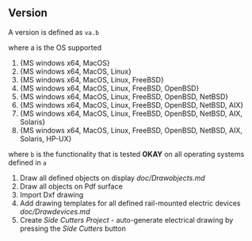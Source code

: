 ## Version

A version is defined as 
`va.b` 

where a is the OS supported 
1. {MS windows x64, MacOS} 
2. {MS windows x64, MacOS, Linux} 
3. {MS windows x64, MacOS, Linux, FreeBSD}
4. {MS windows x64, MacOS, Linux, FreeBSD, OpenBSD}
5. {MS windows x64, MacOS, Linux, FreeBSD, OpenBSD, NetBSD}
6. {MS windows x64, MacOS, Linux, FreeBSD, OpenBSD, NetBSD, AIX}
7. {MS windows x64, MacOS, Linux, FreeBSD, OpenBSD, NetBSD, AIX, Solaris}
8. {MS windows x64, MacOS, Linux, FreeBSD, OpenBSD, NetBSD, AIX, Solaris, HP-UX}

where `b` is the functionality that is tested **OKAY** on all operating systems defined in `a`
1. Draw all defined objects on display *doc/Drawobjects.md*         
2. Draw all objects on Pdf surface      
3. Import Dxf drawing
4. Add drawing templates for all defined rail-mounted electric devices *doc/Drawdevices.md*              
5. Create *Side Cutters Project* - auto-generate electrical drawing by pressing the *Side Cutters* button  
